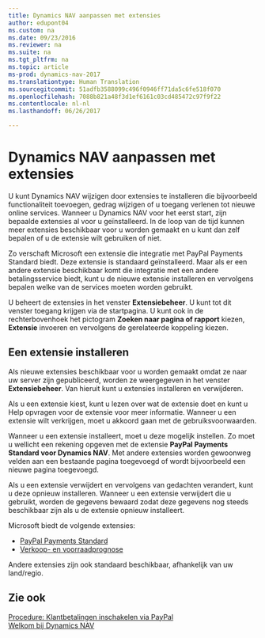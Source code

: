 ```yaml
---
title: Dynamics NAV aanpassen met extensies
author: edupont04
ms.custom: na
ms.date: 09/23/2016
ms.reviewer: na
ms.suite: na
ms.tgt_pltfrm: na
ms.topic: article
ms-prod: dynamics-nav-2017
ms.translationtype: Human Translation
ms.sourcegitcommit: 51adfb3588099c496f0946ff71da5c6fe518f070
ms.openlocfilehash: 7088b821a48f3d1ef6161c03cd485472c97f9f22
ms.contentlocale: nl-nl
ms.lasthandoff: 06/26/2017

---
```


# <a name="customizing-dynamics-nav-using-extensions"></a>Dynamics NAV aanpassen met extensies
U kunt Dynamics NAV wijzigen door extensies te installeren die bijvoorbeeld functionaliteit toevoegen, gedrag wijzigen of u toegang verlenen tot nieuwe online services.
Wanneer u Dynamics NAV voor het eerst start, zijn bepaalde extensies al voor u geïnstalleerd. In de loop van de tijd kunnen meer extensies beschikbaar voor u worden gemaakt en u kunt dan zelf bepalen of u de extensie wilt gebruiken of niet.

Zo verschaft Microsoft een extensie die integratie met PayPal Payments Standard biedt. Deze extensie is standaard geïnstalleerd.
Maar als er een andere extensie beschikbaar komt die integratie met een andere betalingsservice biedt, kunt u de nieuwe extensie installeren en vervolgens bepalen welke van de services moeten worden gebruikt.  

U beheert de extensies in het venster **Extensiebeheer**. U kunt tot dit venster toegang krijgen via de startpagina. U kunt ook in de rechterbovenhoek het pictogram **Zoeken naar pagina of rapport** kiezen, **Extensie** invoeren en vervolgens de gerelateerde koppeling kiezen.   

## <a name="installing-an-extension"></a>Een extensie installeren
Als nieuwe extensies beschikbaar voor u worden gemaakt omdat ze naar uw server zijn gepubliceerd, worden ze weergegeven in het venster **Extensiebeheer**. Van hieruit kunt u extensies installeren en verwijderen.  

Als u een extensie kiest, kunt u lezen over wat de extensie doet en kunt u Help opvragen voor de extensie voor meer informatie. Wanneer u een extensie wilt verkrijgen, moet u akkoord gaan met de gebruiksvoorwaarden.  

Wanneer u een extensie installeert, moet u deze mogelijk instellen. Zo moet u wellicht een rekening opgeven met de extensie **PayPal Payments Standard voor Dynamics NAV**.
Met andere extensies worden gewoonweg velden aan een bestaande pagina toegevoegd of wordt bijvoorbeeld een nieuwe pagina toegevoegd.   

Als u een extensie verwijdert en vervolgens van gedachten verandert, kunt u deze opnieuw installeren. Wanneer u een extensie verwijdert die u gebruikt, worden de gegevens bewaard zodat deze gegevens nog steeds beschikbaar zijn als u de extensie opnieuw installeert.  

Microsoft biedt de volgende extensies:  
- [PayPal Payments Standard](ui-extensions-paypal-payments-standard.md)  
- [Verkoop- en voorraadprognose](ui-extensions-sales-forecast.md)  

Andere extensies zijn ook standaard beschikbaar, afhankelijk van uw land/regio.

## <a name="see-also"></a>Zie ook  
[Procedure: Klantbetalingen inschakelen via PayPal](sales-how-enable-customer-payments-paypal.md)  
[Welkom bij Dynamics NAV](across-get-started.md)  

